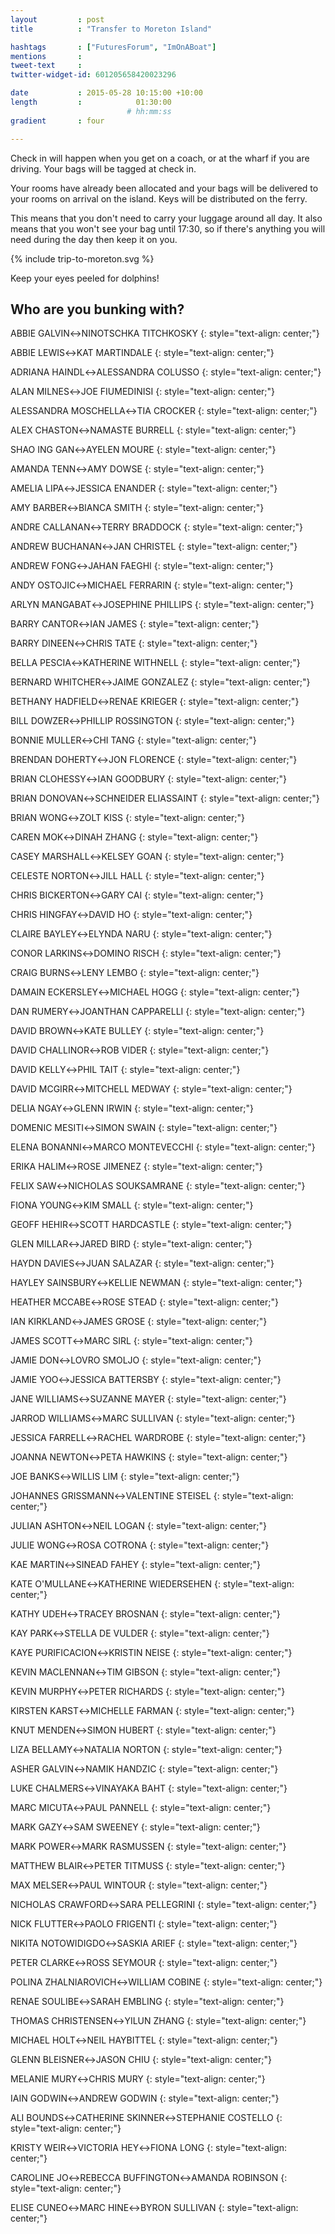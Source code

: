 ```yaml
---
layout         : post
title          : "Transfer to Moreton Island"

hashtags       : ["FuturesForum", "ImOnABoat"]
mentions       : 
tweet-text     : 
twitter-widget-id: 601205658420023296

date           : 2015-05-28 10:15:00 +10:00
length         :            01:30:00
                          # hh:mm:ss
gradient       : four

---
```


Check in will happen when you get on a coach, or at the wharf if you are driving. Your bags will be tagged at check in. 

Your rooms have already been allocated and your bags will be delivered to your rooms on arrival on the island. Keys will be distributed on the ferry.

This means that you don't need to carry your luggage around all day. It also means that you won't see your bag until 17:30, so if there's anything you will need during the day then keep it on you.

{% include trip-to-moreton.svg %}

Keep your eyes peeled for dolphins!

## Who are you bunking with?

ABBIE GALVIN&harr;NINOTSCHKA TITCHKOSKY
{: style="text-align: center;"}

ABBIE LEWIS&harr;KAT MARTINDALE
{: style="text-align: center;"}

ADRIANA HAINDL&harr;ALESSANDRA COLUSSO
{: style="text-align: center;"}

ALAN MILNES&harr;JOE FIUMEDINISI
{: style="text-align: center;"}

ALESSANDRA MOSCHELLA&harr;TIA CROCKER
{: style="text-align: center;"}

ALEX CHASTON&harr;NAMASTE BURRELL
{: style="text-align: center;"}

SHAO ING GAN&harr;AYELEN MOURE
{: style="text-align: center;"}

AMANDA TENN&harr;AMY DOWSE
{: style="text-align: center;"}

AMELIA LIPA&harr;JESSICA ENANDER
{: style="text-align: center;"}

AMY BARBER&harr;BIANCA SMITH
{: style="text-align: center;"}

ANDRE CALLANAN&harr;TERRY BRADDOCK
{: style="text-align: center;"}

ANDREW BUCHANAN&harr;JAN CHRISTEL
{: style="text-align: center;"}

ANDREW FONG&harr;JAHAN FAEGHI
{: style="text-align: center;"}

ANDY OSTOJIC&harr;MICHAEL FERRARIN
{: style="text-align: center;"}

ARLYN MANGABAT&harr;JOSEPHINE PHILLIPS
{: style="text-align: center;"}

BARRY CANTOR&harr;IAN JAMES
{: style="text-align: center;"}

BARRY DINEEN&harr;CHRIS TATE
{: style="text-align: center;"}

BELLA PESCIA&harr;KATHERINE WITHNELL
{: style="text-align: center;"}

BERNARD WHITCHER&harr;JAIME GONZALEZ
{: style="text-align: center;"}

BETHANY HADFIELD&harr;RENAE KRIEGER
{: style="text-align: center;"}

BILL DOWZER&harr;PHILLIP ROSSINGTON
{: style="text-align: center;"}

BONNIE MULLER&harr;CHI TANG
{: style="text-align: center;"}

BRENDAN DOHERTY&harr;JON FLORENCE
{: style="text-align: center;"}

BRIAN CLOHESSY&harr;IAN GOODBURY
{: style="text-align: center;"}

BRIAN DONOVAN&harr;SCHNEIDER ELIASSAINT
{: style="text-align: center;"}

BRIAN WONG&harr;ZOLT KISS
{: style="text-align: center;"}

CAREN MOK&harr;DINAH ZHANG
{: style="text-align: center;"}

CASEY MARSHALL&harr;KELSEY GOAN
{: style="text-align: center;"}

CELESTE NORTON&harr;JILL HALL
{: style="text-align: center;"}

CHRIS BICKERTON&harr;GARY CAI
{: style="text-align: center;"}

CHRIS HINGFAY&harr;DAVID HO
{: style="text-align: center;"}

CLAIRE BAYLEY&harr;ELYNDA NARU
{: style="text-align: center;"}

CONOR LARKINS&harr;DOMINO RISCH
{: style="text-align: center;"}

CRAIG BURNS&harr;LENY LEMBO
{: style="text-align: center;"}

DAMAIN ECKERSLEY&harr;MICHAEL HOGG
{: style="text-align: center;"}

DAN RUMERY&harr;JOANTHAN CAPPARELLI
{: style="text-align: center;"}

DAVID BROWN&harr;KATE BULLEY
{: style="text-align: center;"}

DAVID CHALLINOR&harr;ROB VIDER
{: style="text-align: center;"}

DAVID KELLY&harr;PHIL TAIT
{: style="text-align: center;"}

DAVID MCGIRR&harr;MITCHELL MEDWAY
{: style="text-align: center;"}

DELIA NGAY&harr;GLENN IRWIN
{: style="text-align: center;"}

DOMENIC MESITI&harr;SIMON SWAIN
{: style="text-align: center;"}

ELENA BONANNI&harr;MARCO MONTEVECCHI
{: style="text-align: center;"}

ERIKA HALIM&harr;ROSE JIMENEZ
{: style="text-align: center;"}

FELIX SAW&harr;NICHOLAS SOUKSAMRANE
{: style="text-align: center;"}

FIONA YOUNG&harr;KIM SMALL
{: style="text-align: center;"}

GEOFF HEHIR&harr;SCOTT HARDCASTLE
{: style="text-align: center;"}

GLEN MILLAR&harr;JARED BIRD
{: style="text-align: center;"}

HAYDN DAVIES&harr;JUAN SALAZAR
{: style="text-align: center;"}

HAYLEY SAINSBURY&harr;KELLIE NEWMAN
{: style="text-align: center;"}

HEATHER MCCABE&harr;ROSE STEAD
{: style="text-align: center;"}

IAN KIRKLAND&harr;JAMES GROSE
{: style="text-align: center;"}

JAMES SCOTT&harr;MARC SIRL
{: style="text-align: center;"}

JAMIE DON&harr;LOVRO SMOLJO
{: style="text-align: center;"}

JAMIE YOO&harr;JESSICA BATTERSBY
{: style="text-align: center;"}

JANE WILLIAMS&harr;SUZANNE MAYER
{: style="text-align: center;"}

JARROD WILLIAMS&harr;MARC SULLIVAN
{: style="text-align: center;"}

JESSICA FARRELL&harr;RACHEL WARDROBE
{: style="text-align: center;"}

JOANNA NEWTON&harr;PETA HAWKINS
{: style="text-align: center;"}

JOE BANKS&harr;WILLIS LIM
{: style="text-align: center;"}

JOHANNES GRISSMANN&harr;VALENTINE STEISEL
{: style="text-align: center;"}

JULIAN ASHTON&harr;NEIL LOGAN
{: style="text-align: center;"}

JULIE WONG&harr;ROSA COTRONA
{: style="text-align: center;"}

KAE MARTIN&harr;SINEAD FAHEY
{: style="text-align: center;"}

KATE O'MULLANE&harr;KATHERINE WIEDERSEHEN
{: style="text-align: center;"}

KATHY UDEH&harr;TRACEY BROSNAN
{: style="text-align: center;"}

KAY PARK&harr;STELLA DE VULDER
{: style="text-align: center;"}

KAYE PURIFICACION&harr;KRISTIN NEISE
{: style="text-align: center;"}

KEVIN MACLENNAN&harr;TIM GIBSON
{: style="text-align: center;"}

KEVIN MURPHY&harr;PETER RICHARDS
{: style="text-align: center;"}

KIRSTEN KARST&harr;MICHELLE FARMAN
{: style="text-align: center;"}

KNUT MENDEN&harr;SIMON HUBERT
{: style="text-align: center;"}

LIZA BELLAMY&harr;NATALIA NORTON
{: style="text-align: center;"}

ASHER GALVIN&harr;NAMIK HANDZIC
{: style="text-align: center;"}

LUKE CHALMERS&harr;VINAYAKA BAHT
{: style="text-align: center;"}

MARC MICUTA&harr;PAUL PANNELL
{: style="text-align: center;"}

MARK GAZY&harr;SAM SWEENEY
{: style="text-align: center;"}

MARK POWER&harr;MARK RASMUSSEN
{: style="text-align: center;"}

MATTHEW BLAIR&harr;PETER TITMUSS
{: style="text-align: center;"}

MAX MELSER&harr;PAUL WINTOUR
{: style="text-align: center;"}

NICHOLAS CRAWFORD&harr;SARA PELLEGRINI
{: style="text-align: center;"}

NICK FLUTTER&harr;PAOLO FRIGENTI
{: style="text-align: center;"}

NIKITA NOTOWIDIGDO&harr;SASKIA ARIEF
{: style="text-align: center;"}

PETER CLARKE&harr;ROSS SEYMOUR
{: style="text-align: center;"}

POLINA ZHALNIAROVICH&harr;WILLIAM COBINE
{: style="text-align: center;"}

RENAE SOULIBE&harr;SARAH EMBLING
{: style="text-align: center;"}

THOMAS CHRISTENSEN&harr;YILUN ZHANG
{: style="text-align: center;"}

MICHAEL HOLT&harr;NEIL HAYBITTEL
{: style="text-align: center;"}

GLENN BLEISNER&harr;JASON CHIU
{: style="text-align: center;"}

MELANIE MURY&harr;CHRIS MURY
{: style="text-align: center;"}

IAIN GODWIN&harr;ANDREW GODWIN
{: style="text-align: center;"}

ALI BOUNDS&harr;CATHERINE SKINNER&harr;STEPHANIE COSTELLO
{: style="text-align: center;"}

KRISTY WEIR&harr;VICTORIA HEY&harr;FIONA LONG
{: style="text-align: center;"}

CAROLINE JO&harr;REBECCA BUFFINGTON&harr;AMANDA ROBINSON
{: style="text-align: center;"}

ELISE CUNEO&harr;MARC HINE&harr;BYRON SULLIVAN
{: style="text-align: center;"}